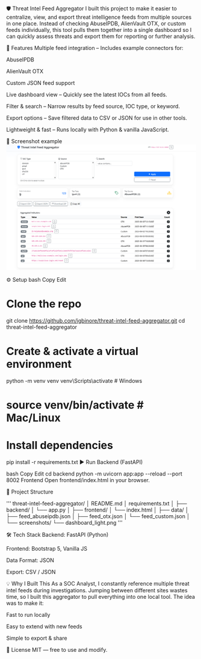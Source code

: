 🛡 Threat Intel Feed Aggregator
I built this project to make it easier to centralize, view, and export threat intelligence feeds from multiple sources in one place. Instead of checking AbuseIPDB, AlienVault OTX, or custom feeds individually, this tool pulls them together into a single dashboard so I can quickly assess threats and export them for reporting or further analysis.

🚀 Features
Multiple feed integration – Includes example connectors for:

AbuseIPDB

AlienVault OTX

Custom JSON feed support

Live dashboard view – Quickly see the latest IOCs from all feeds.

Filter & search – Narrow results by feed source, IOC type, or keyword.

Export options – Save filtered data to CSV or JSON for use in other tools.

Lightweight & fast – Runs locally with Python & vanilla JavaScript.

📸 Screenshot example
![Dashboard Screenshot](./screenshots/dashboard_light.png)



⚙️ Setup
bash
Copy
Edit
# Clone the repo
git clone https://github.com/igbinore/threat-intel-feed-aggregator.git
cd threat-intel-feed-aggregator

# Create & activate a virtual environment
python -m venv venv
venv\Scripts\activate   # Windows
# source venv/bin/activate  # Mac/Linux

# Install dependencies
pip install -r requirements.txt
▶️ Run
Backend (FastAPI)

bash
Copy
Edit
cd backend
python -m uvicorn app:app --reload --port 8002
Frontend
Open frontend/index.html in your browser.


🧱 Project Structure

'''
threat-intel-feed-aggregator/
│   README.md
│   requirements.txt
│
├── backend/
│   └── app.py
│
├── frontend/
│   └── index.html
│
├── data/
│   ├── feed_abuseipdb.json
│   ├── feed_otx.json
│   └── feed_custom.json
│
└── screenshots/
    └── dashboard_light.png
'''

🛠️ Tech Stack
Backend: FastAPI (Python)

Frontend: Bootstrap 5, Vanilla JS

Data Format: JSON

Export: CSV / JSON

💡 Why I Built This
As a SOC Analyst, I constantly reference multiple threat intel feeds during investigations. Jumping between different sites wastes time, so I built this aggregator to pull everything into one local tool. The idea was to make it:

Fast to run locally

Easy to extend with new feeds

Simple to export & share

📜 License
MIT — free to use and modify.